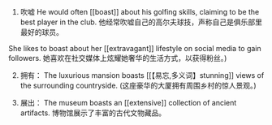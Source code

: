 1. 吹嘘
He would often [[boast]] about his golfing skills, claiming to be the best player in the club.
他经常吹嘘自己的高尔夫球技，声称自己是俱乐部里最好的球员。

She likes to boast about her [[extravagant]] lifestyle on social media to gain followers.
她喜欢在社交媒体上炫耀她奢华的生活方式，以获得粉丝。)

2. 拥有：
The luxurious mansion boasts [[【易忘,多义词】stunning]] views of the surrounding countryside.
(这座豪华的大厦拥有周围乡村的惊人景观。)

3. 展出：
The museum boasts an [[extensive]] collection of ancient artifacts.
博物馆展示了丰富的古代文物藏品。


